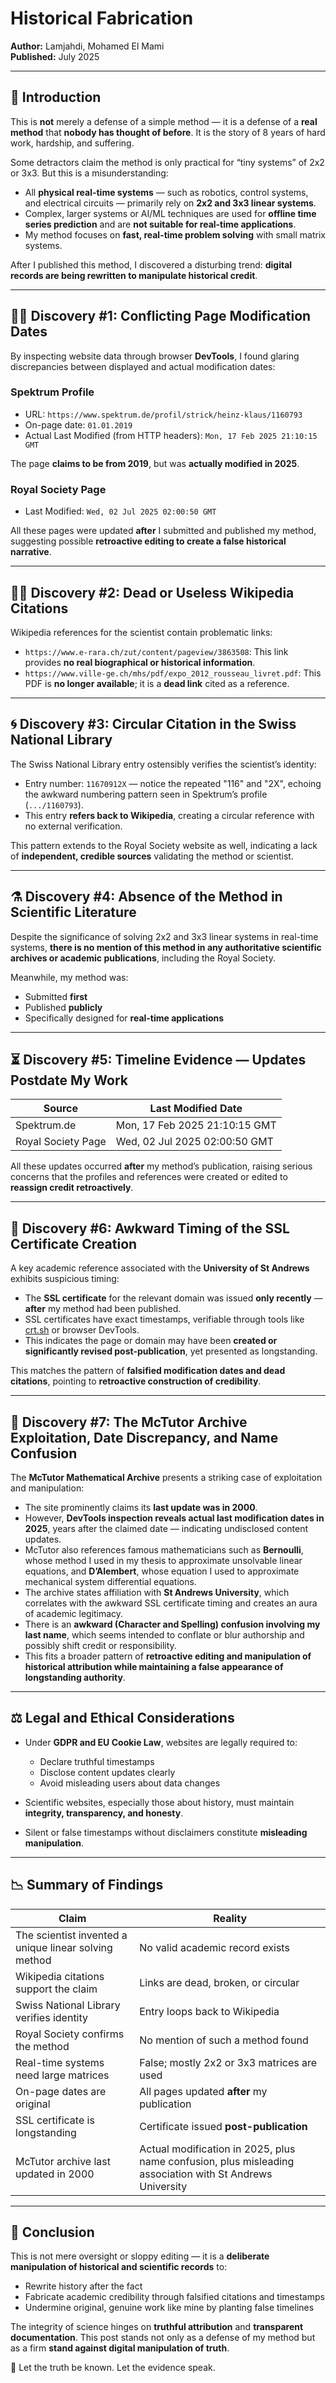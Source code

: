 # Historical Fabrication

**Author:** Lamjahdi, Mohamed El Mami  
**Published:** July 2025

---

## 📌 Introduction

This is **not** merely a defense of a simple method — it is a defense of a **real method** that **nobody has thought of before**. It is the story of 8 years of hard work, hardship, and suffering.

Some detractors claim the method is only practical for “tiny systems” of 2x2 or 3x3. But this is a misunderstanding:

- All **physical real-time systems** — such as robotics, control systems, and electrical circuits — primarily rely on **2x2 and 3x3 linear systems**.
- Complex, larger systems or AI/ML techniques are used for **offline time series prediction** and are **not suitable for real-time applications**.
- My method focuses on **fast, real-time problem solving** with small matrix systems.

After I published this method, I discovered a disturbing trend: **digital records are being rewritten to manipulate historical credit**.

---

## 🕵️‍♂️ Discovery #1: Conflicting Page Modification Dates

By inspecting website data through browser **DevTools**, I found glaring discrepancies between displayed and actual modification dates:

### Spektrum Profile  
- URL: `https://www.spektrum.de/profil/strick/heinz-klaus/1160793`  
- On-page date: `01.01.2019`  
- Actual Last Modified (from HTTP headers): `Mon, 17 Feb 2025 21:10:15 GMT`

The page **claims to be from 2019**, but was **actually modified in 2025**.

### Royal Society Page  
- Last Modified: `Wed, 02 Jul 2025 02:00:50 GMT`

All these pages were updated **after** I submitted and published my method, suggesting possible **retroactive editing to create a false historical narrative**.

---

## 🧟‍♂️ Discovery #2: Dead or Useless Wikipedia Citations

Wikipedia references for the scientist contain problematic links:

- `https://www.e-rara.ch/zut/content/pageview/3863508`: This link provides **no real biographical or historical information**.
- `https://www.ville-ge.ch/mhs/pdf/expo_2012_rousseau_livret.pdf`: This PDF is **no longer available**; it is a **dead link** cited as a reference.

---

## 🌀 Discovery #3: Circular Citation in the Swiss National Library

The Swiss National Library entry ostensibly verifies the scientist’s identity:

- Entry number: `11670912X` — notice the repeated "116" and "2X", echoing the awkward numbering pattern seen in Spektrum’s profile (`.../1160793`).
- This entry **refers back to Wikipedia**, creating a circular reference with no external verification.

This pattern extends to the Royal Society website as well, indicating a lack of **independent, credible sources** validating the method or scientist.

---

## ⚗️ Discovery #4: Absence of the Method in Scientific Literature

Despite the significance of solving 2x2 and 3x3 linear systems in real-time systems, **there is no mention of this method in any authoritative scientific archives or academic publications**, including the Royal Society.

Meanwhile, my method was:

- Submitted **first**
- Published **publicly**
- Specifically designed for **real-time applications**

---

## ⏳ Discovery #5: Timeline Evidence — Updates Postdate My Work

| Source             | Last Modified Date                |
|--------------------|---------------------------------|
| Spektrum.de        | Mon, 17 Feb 2025 21:10:15 GMT   |
| Royal Society Page | Wed, 02 Jul 2025 02:00:50 GMT   |

All these updates occurred **after** my method’s publication, raising serious concerns that the profiles and references were created or edited to **reassign credit retroactively**.

---

## 🧾 Discovery #6: Awkward Timing of the SSL Certificate Creation

A key academic reference associated with the **University of St Andrews** exhibits suspicious timing:

- The **SSL certificate** for the relevant domain was issued **only recently** — **after** my method had been published.
- SSL certificates have exact timestamps, verifiable through tools like [crt.sh](https://crt.sh) or browser DevTools.
- This indicates the page or domain may have been **created or significantly revised post-publication**, yet presented as longstanding.

This matches the pattern of **falsified modification dates and dead citations**, pointing to **retroactive construction of credibility**.

---

## 🧩 Discovery #7: The McTutor Archive Exploitation, Date Discrepancy, and Name Confusion

The **McTutor Mathematical Archive** presents a striking case of exploitation and manipulation:

- The site prominently claims its **last update was in 2000**.
- However, **DevTools inspection reveals actual last modification dates in 2025**, years after the claimed date — indicating undisclosed content updates.
- McTutor also references famous mathematicians such as **Bernoulli**, whose method I used in my thesis to approximate unsolvable linear equations, and **D’Alembert**, whose equation I used to approximate mechanical system differential equations.
- The archive states affiliation with **St Andrews University**, which correlates with the awkward SSL certificate timing and creates an aura of academic legitimacy.
- There is an **awkward (Character and Spelling) confusion involving my last name**, which seems intended to conflate or blur authorship and possibly shift credit or responsibility.
- This fits a broader pattern of **retroactive editing and manipulation of historical attribution while maintaining a false appearance of longstanding authority**.

---

## ⚖️ Legal and Ethical Considerations

- Under **GDPR and EU Cookie Law**, websites are legally required to:
  - Declare truthful timestamps
  - Disclose content updates clearly
  - Avoid misleading users about data changes

- Scientific websites, especially those about history, must maintain **integrity, transparency, and honesty**.
- Silent or false timestamps without disclaimers constitute **misleading manipulation**.

---

## 📉 Summary of Findings

| Claim | Reality |
|-|-|
| The scientist invented a unique linear solving method | No valid academic record exists |
| Wikipedia citations support the claim | Links are dead, broken, or circular |
| Swiss National Library verifies identity | Entry loops back to Wikipedia |
| Royal Society confirms the method | No mention of such a method found | circular Links |
| Real-time systems need large matrices | False; mostly 2x2 or 3x3 matrices are used |
| On-page dates are original | All pages updated **after** my publication |
| SSL certificate is longstanding | Certificate issued **post-publication** |
| McTutor archive last updated in 2000 | Actual modification in 2025, plus name confusion, plus misleading association with St Andrews University |

---

## 🚨 Conclusion

This is not mere oversight or sloppy editing — it is a **deliberate manipulation of historical and scientific records** to:

- Rewrite history after the fact
- Fabricate academic credibility through falsified citations and timestamps
- Undermine original, genuine work like mine by planting false timelines

The integrity of science hinges on **truthful attribution** and **transparent documentation**. This post stands not only as a defense of my method but as a firm **stand against digital manipulation of truth**.


📣 Let the truth be known. Let the evidence speak.
